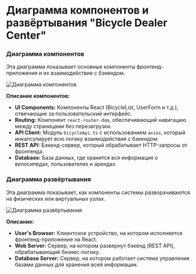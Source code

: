 # Диаграмма компонентов и развёртывания "Bicycle Dealer Center"

### Диаграмма компонентов

Эта диаграмма показывает основные компоненты фронтенд-приложения и их взаимодействие с бэкендом.

![Диаграмма компонентов](https.github.com/michael204060/bicycle-dealer-center/assets/10041288/1922c262-6019-450f-a429-23114a2223c6)

**Описание компонентов:**
*   **UI Components:** Компоненты React (BicycleList, UserForm и т.д.), отвечающие за пользовательский интерфейс.
*   **Routing:** Компонент `react-router-dom`, обеспечивающий навигацию между страницами без перезагрузки.
*   **API Client:** Модуль `bicycleApi.ts` с использованием `axios`, который инкапсулирует всю логику взаимодействия с бэкендом.
*   **REST API:** Бэкенд-сервер, который обрабатывает HTTP-запросы от фронтенда.
*   **Database:** База данных, где хранится вся информация о велосипедах, пользователях и арендах.


### Диаграмма развёртывания

Эта диаграмма показывает, как компоненты системы разворачиваются на физических или виртуальных узлах.

![Диаграмма развёртывания](https://www.plantuml.com/plantuml/svg/SoWkIImgAStDuGAArefLqDMrKiX8p2lEBCd9ICqfB4xCp_FGA20AJSdFB4VCjEaLo4aLSkk8PbB4I5L4IahAJaW8bGSN9A1W4C4dGQ5S0000)

**Описание:**
*   **User's Browser:** Клиентское устройство, на котором исполняется фронтенд-приложение на React.
*   **Web Server:** Сервер, на котором развернут бэкенд (REST API), обрабатывающий бизнес-логику.
*   **Database Server:** Сервер, на котором работает система управления базами данных для хранения всей информации.